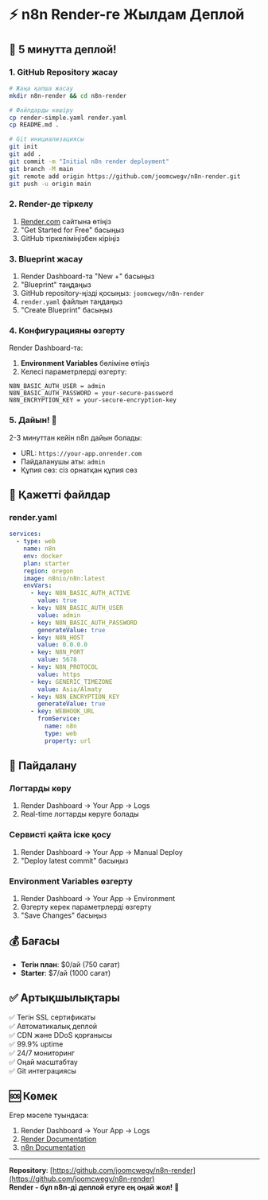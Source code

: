 # ⚡ n8n Render-ге Жылдам Деплой

## 🚀 5 минутта деплой!

### 1. GitHub Repository жасау

```bash
# Жаңа қапша жасау
mkdir n8n-render && cd n8n-render

# Файлдарды көшіру
cp render-simple.yaml render.yaml
cp README.md .

# Git инициализациясы
git init
git add .
git commit -m "Initial n8n render deployment"
git branch -M main
git remote add origin https://github.com/joomcwegv/n8n-render.git
git push -u origin main
```

### 2. Render-де тіркелу

1. [Render.com](https://render.com/) сайтына өтіңіз
2. "Get Started for Free" басыңыз
3. GitHub тіркеліміңізбен кіріңіз

### 3. Blueprint жасау

1. Render Dashboard-та "New +" басыңыз
2. "Blueprint" таңдаңыз
3. GitHub repository-ңізді қосыңыз: `joomcwegv/n8n-render`
4. `render.yaml` файлын таңдаңыз
5. "Create Blueprint" басыңыз

### 4. Конфигурацияны өзгерту

Render Dashboard-та:

1. **Environment Variables** бөліміне өтіңіз
2. Келесі параметрлерді өзгерту:

```
N8N_BASIC_AUTH_USER = admin
N8N_BASIC_AUTH_PASSWORD = your-secure-password
N8N_ENCRYPTION_KEY = your-secure-encryption-key
```

### 5. Дайын! 🎉

2-3 минуттан кейін n8n дайын болады:
- URL: `https://your-app.onrender.com`
- Пайдаланушы аты: `admin`
- Құпия сөз: сіз орнатқан құпия сөз

## 📁 Қажетті файлдар

### render.yaml
```yaml
services:
  - type: web
    name: n8n
    env: docker
    plan: starter
    region: oregon
    image: n8nio/n8n:latest
    envVars:
      - key: N8N_BASIC_AUTH_ACTIVE
        value: true
      - key: N8N_BASIC_AUTH_USER
        value: admin
      - key: N8N_BASIC_AUTH_PASSWORD
        generateValue: true
      - key: N8N_HOST
        value: 0.0.0.0
      - key: N8N_PORT
        value: 5678
      - key: N8N_PROTOCOL
        value: https
      - key: GENERIC_TIMEZONE
        value: Asia/Almaty
      - key: N8N_ENCRYPTION_KEY
        generateValue: true
      - key: WEBHOOK_URL
        fromService:
          name: n8n
          type: web
          property: url
```

## 🔧 Пайдалану

### Логтарды көру
1. Render Dashboard → Your App → Logs
2. Real-time логтарды көруге болады

### Сервисті қайта іске қосу
1. Render Dashboard → Your App → Manual Deploy
2. "Deploy latest commit" басыңыз

### Environment Variables өзгерту
1. Render Dashboard → Your App → Environment
2. Өзгерту керек параметрлерді өзгерту
3. "Save Changes" басыңыз

## 💰 Бағасы

- **Тегін план**: $0/ай (750 сағат)
- **Starter**: $7/ай (1000 сағат)

## ✅ Артықшылықтары

✅ Тегін SSL сертификаты  
✅ Автоматикалық деплой  
✅ CDN және DDoS қорғанысы  
✅ 99.9% uptime  
✅ 24/7 мониторинг  
✅ Оңай масштабтау  
✅ Git интеграциясы  

## 🆘 Көмек

Егер мәселе туындаса:
1. Render Dashboard → Your App → Logs
2. [Render Documentation](https://render.com/docs)
3. [n8n Documentation](https://docs.n8n.io/)

---

**Repository**: [https://github.com/joomcwegv/n8n-render](https://github.com/joomcwegv/n8n-render)  
**Render - бұл n8n-ді деплой етуге ең оңай жол!** 🚀
